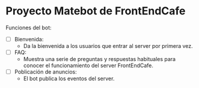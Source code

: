 # Proyecto Matebot de FrontEndCafe

Funciones del bot:

- [ ] Bienvenida:
    - Da la bienvenida a los usuarios que entrar al server por primera vez.
- [ ] FAQ:
    - Muestra una serie de preguntas y respuestas habituales para conocer el funcionamiento del server FrontEndCafe.
- [ ] Poblicación de anuncios:
    - El bot publica los eventos del server.

